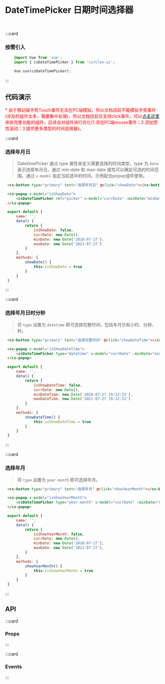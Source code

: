 # DateTimePicker 日期时间选择器
<br/>

:::card
   ### 按需引入

   ```js
       import Vue from 'vue';
       import { csDateTimePicker } from 'circles-ui';

       Vue.use(csDateTimePicker);
   ```
:::   

## 代码演示
<font color=red> * 由于移动端手势Touch事件无法在PC端模拟，所以文档目前不能模拟手势事件(涉及的组件太多，需要集中处理)，所以文档目前仅支持click事件。可以[点击这里](https://sudong0701.github.io/circles-UI-docs/#/demo/dateTimePicker)体验完整功能的组件，后续会对组件进行优化(1.添加PC端mouse事件；2.添加惯性滚动；3.提供更多类型的时间选择器)。</font>

:::card
### 选择年月日
> DatetimePicker 通过 type 属性来定义需要选择的时间类型，type 为 `date` 表示选择年月日。通过 min-date 和 max-date 属性可以确定可选的时间范围。通过 `v-model` 指定当前选中的时间，示例配合popup组件使用。

   ```html
    <cs-button type="primary" text="选择年月日" @click="showDate"></cs-button>

    <cs-popup v-model="isShowDate">
        <csDateTimePicker ref="picker" v-model="currDate" :minDate="minDate" :maxDate="maxDate"></csDateTimePicker>
    </cs-popup>
   ```
   ```js
    export default {
        name: '',
        data() {
            return {
                isShowDate: false,
                currDate: new Date(),
                minDate: new Date('2018-07-27'),
                maxDate: new Date('2021-07-27')
            }
        },
        methods: {
            showDate() {
                this.isShowDate = true
            }
        }
    }
   ```
:::

:::card
### 选择年月日时分秒
> 将 `type` 设置为 `datetime` 即可选择完整时间，包括年月日和小时、分钟、秒。

   ```html
    <cs-button type="primary" text="选择完整时间" @click="showDateTime"></cs-button>

    <cs-popup v-model="isShowDateTime">
        <csDateTimePicker type="datetime" v-model="currDate" :minDate="minDateTime" :maxDate="maxDateTime"></csDateTimePicker>
    </cs-popup>
   ```
   ```js
    export default {
        name: '',
        data() {
            return {
                isShowDateTime: false,
                currDate: new Date(),
                minDateTime: new Date('2018-07-27 19:22:33'),
                maxDateTime: new Date('2021-07-27 19:22:33')
            }
        },
        methods: {
            showDateTime() {
                this.isShowDateTime = true
            }
        }
    }
   ```
:::

:::card
   ### 选择年月
> 将 `type` 设置为 `year-month` 即可选择年月。

   ```html
    <cs-button type="primary" text="选择年月" @click="showYearMonth"></cs-button>

    <cs-popup v-model="isShowYearMonth">
        <csDateTimePicker type="year-month" v-model="currDate" :minDate="minDate" :maxDate="maxDate"></csDateTimePicker>
    </cs-popup>
   ```
   ```js
    export default {
        name: '',
        data() {
            return {
                isShowYearMonth: false,
                currDate: new Date(),
                minDate: new Date('2018-07-27'),
                maxDate: new Date('2021-07-27'),
            }
        },
        methods: {
            showYearMonth() {
                this.isShowYearMonth = true
            }
        }
    }
   ```
:::

   ## API

:::card
### Props

   <template>
   <el-table
        :data="apiData"
        stripe
        border
        style="width: 100%">
        <el-table-column
          prop="name"
          label="参数"
          width="180">
        </el-table-column>
        <el-table-column
          prop="remake"
          label="说明"
          >
        </el-table-column>
        <el-table-column
          prop="type"
          label="类型"
          width="130">
        </el-table-column>
        <el-table-column
             prop="default"
             label="默认值"
             width="150">
        </el-table-column>
      </el-table>
</template>
:::

<script>
export default {
  data () {
    return {
      apiData: [{
                  name: 'v-model(value)',
                  remake: '当前选中的时间',
                  type: 'Date',
                  default: 'new Date()'
                },
                {
                  name: 'type',
                  remake: '时间选择器类型，可选值 datetime、year-month，默认值date',
                  type: 'String',
                  default: "'date'"
                },
                {
                  name: 'isShowTitle',
                  remake: '是否展示title',
                  type: 'Boolean',
                  default: 'true'
                },
                {
                  name: 'title',
                  remake: '标题的文字',
                  type: 'String',
                  default: "'标题'"
                },
                {
                  name: 'right-button-text',
                  remake: '右边按钮文案',
                  type: 'String',
                  default: "'确认'"
                },
                {
                  name: 'left-button-text',
                  remake: '左边按钮文案',
                  type: 'String',
                  default: "'取消'"
                },
                {
                  name: 'right-button-color',
                  remake: '右边按钮颜色',
                  type: 'String',
                  default: '#1989FA'
                },
                {
                  name: 'left-button-color',
                  remake: '左边按钮颜色',
                  type: 'String',
                  default: '#333'
                }, 
                {
                  name: 'minDate',
                  remake: '最小可选时间',
                  type: 'Date',
                  default: '10年前的今天'
                },
                {
                  name: 'maxDate',
                  remake: '最大可选时间',
                  type: 'Date',
                  default: '10年后的今天'
                },
                ],
                eventData: [{
                  name: 'change',
                  remake: '当前选中的时间改变时触发',
                  param: 'event: Date'
                },
                {
                  name: 'clickLeftBtn',
                  remake: '点击左边按钮时触发',
                  param: 'event: Date'
                },
                {
                  name: 'clickRightBtn',
                  remake: '点击右边按钮时触发',
                  param: 'event: Date'
                }
                ]
    }
  }
}
</script>

:::card
### Events

<template>
   <el-table
        :data="eventData"
        stripe
        border
        style="width: 100%">
        <el-table-column
          prop="name"
          label="事件名"
          width="180">
        </el-table-column>
        <el-table-column
          prop="remake"
          label="说明"
          >
        </el-table-column>
        <el-table-column
          prop="param"
          label="回调参数"
          width="180">
        </el-table-column>
      </el-table>
    </template>
 :::   